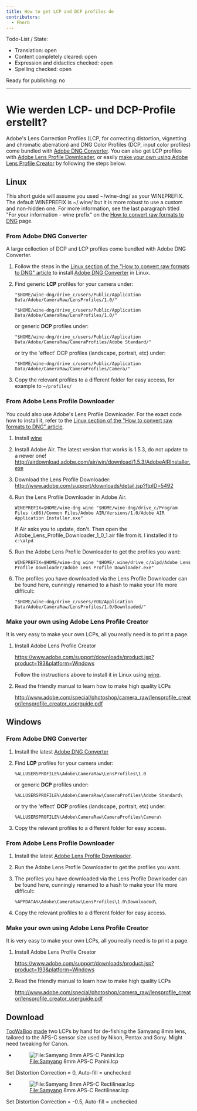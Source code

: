 ```yaml
---
title: How to get LCP and DCP profiles de
contributors:
  - Fherb
---
```


Todo-List / State:

- Translation: open
- Content completely cleared: open
- Expression and didactics checked: open
- Spelling checked: open

Ready for publishing: no

------------------------------------------------------------------------

# Wie werden LCP- und DCP-Profile erstellt?

Adobe's Lens Correction Profiles (LCP, for correcting distortion,
vignetting and chromatic aberration) and DNG Color Profiles (DCP, input
color profiles) come bundled with [Adobe DNG
Converter](http://www.adobe.com/support/downloads/product.jsp?product=106&platform=Windows).
You can also get LCP profiles with [Adobe Lens Profile
Downloader](http://www.adobe.com/products/photoshop/extend.displayTab2.html#resources),
or easily [make your own using Adobe Lens Profile
Creator](#Make_your_own_using_Adobe_Lens_Profile_Creator.md) by
following the steps below.

## Linux

This short guide will assume you used ~/wine-dng/ as your WINEPREFIX.
The default WINEPREFIX is ~/.wine/ but it is more robust to use a custom
and non-hidden one. For more information, see the last paragraph titled
"For your information - wine prefix" on the [How to convert raw formats
to DNG](How_to_convert_raw_formats_to_DNG.md) page.

### From Adobe DNG Converter

A large collection of DCP and LCP profiles come bundled with Adobe DNG
Converter.

1.  Follow the steps in the [Linux section of the "How to convert raw
    formats to DNG"
    article](How_to_convert_raw_formats_to_DNG#Linux.md) to
    install [Adobe DNG
    Converter](http://www.adobe.com/support/downloads/product.jsp?product=106&platform=Windows)
    in Linux.
2.  Find generic **LCP** profiles for your camera under:
      
        "$HOME/wine-dng/drive_c/users/Public/Application Data/Adobe/CameraRaw/LensProfiles/1.0/"

        "$HOME/wine-dng/drive_c/users/Public/Application Data/Adobe/CameraRaw/LensProfiles/1.0/"

    or generic **DCP** profiles under:

        "$HOME/wine-dng/drive_c/users/Public/Application Data/Adobe/CameraRaw/CameraProfiles/Adobe Standard/"

    or try the 'effect' DCP profiles (landscape, portrait, etc) under:

        "$HOME/wine-dng/drive_c/users/Public/Application Data/Adobe/CameraRaw/CameraProfiles/Camera/"
3.  Copy the relevant profiles to a different folder for easy access,
    for example to `~/profiles/`

### From Adobe Lens Profile Downloader

You could also use Adobe's Lens Profile Downloader. For the exact code
how to install it, refer to the [Linux section of the "How to convert
raw formats to DNG"
article](How_to_convert_raw_formats_to_DNG#Linux.md).

1.  Install [wine](http://www.winehq.org/)
2.  Install Adobe Air. The latest version that works is 1.5.3, do not
    update to a newer one!
    <http://airdownload.adobe.com/air/win/download/1.5.3/AdobeAIRInstaller.exe>
3.  Download the Lens Profile Downloader:
    <http://www.adobe.com/support/downloads/detail.jsp?ftpID=5492>
4.  Run the Lens Profile Downloader in Adobe Air.
      
        WINEPREFIX=$HOME/wine-dng wine "$HOME/wine-dng/drive_c/Program Files (x86)/Common Files/Adobe AIR/Versions/1.0/Adobe AIR Application Installer.exe"

    If Air asks you to update, don't. Then open the
    Adobe_Lens_Profile_Downloader_1_0_1.air file from it. I installed it
    to `c:\alpd`
5.  Run the Adobe Lens Profile Downloader to get the profiles you want:
      
        WINEPREFIX=$HOME/wine-dng wine "$HOME/.wine/drive_c/alpd/Adobe Lens Profile Downloader/Adobe Lens Profile Downloader.exe"
6.  The profiles you have downloaded via the Lens Profile Downloader can
    be found here, cunningly renamed to a hash to make your life more
    difficult:
      
        "$HOME/wine-dng/drive_c/users/YOU/Application Data/Adobe/CameraRaw/LensProfiles/1.0/Downloaded/"

### Make your own using Adobe Lens Profile Creator

It is very easy to make your own LCPs, all you really need is to print a
page.

1.  Install Adobe Lens Profile Creator
      
    <https://www.adobe.com/support/downloads/product.jsp?product=193&platform=Windows>

    Follow the instructions above to install it in Linux using
    [wine](http://www.winehq.org/).
2.  Read the friendly manual to learn how to make high quality LCPs
      
    <http://www.adobe.com/special/photoshop/camera_raw/lensprofile_creator/lensprofile_creator_userguide.pdf>

## Windows

### From Adobe DNG Converter

1.  Install the latest [Adobe DNG
    Converter](http://www.adobe.com/support/downloads/product.jsp?product=106&platform=Windows)
2.  Find **LCP** profiles for your camera under:
      
    `%ALLUSERSPROFILE%\Adobe\CameraRaw\LensProfiles\1.0`

    or generic **DCP** profiles under:

    `%ALLUSERSPROFILE%\Adobe\CameraRaw\CameraProfiles\Adobe Standard\`

    or try the 'effect' **DCP** profiles (landscape, portrait, etc)
    under:

    `%ALLUSERSPROFILE%\Adobe\CameraRaw\CameraProfiles\Camera\`
3.  Copy the relevant profiles to a different folder for easy access.

### From Adobe Lens Profile Downloader

1.  Install the latest [Adobe Lens Profile
    Downloader](http://www.adobe.com/support/downloads/detail.jsp?ftpID=5492).
2.  Run the Adobe Lens Profile Downloader to get the profiles you want.
3.  The profiles you have downloaded via the Lens Profile Downloader can
    be found here, cunningly renamed to a hash to make your life more
    difficult:
      
    `%APPDATA%\Adobe\CameraRaw\LensProfiles\1.0\Downloaded\`
4.  Copy the relevant profiles to a different folder for easy access.

### Make your own using Adobe Lens Profile Creator

It is very easy to make your own LCPs, all you really need is to print a
page.

1.  Install Adobe Lens Profile Creator
      
    <https://www.adobe.com/support/downloads/product.jsp?product=193&platform=Windows>
2.  Read the friendly manual to learn how to make high quality LCPs
      
    <http://www.adobe.com/special/photoshop/camera_raw/lensprofile_creator/lensprofile_creator_userguide.pdf>

## Download

[TooWaBoo](https://discuss.pixls.us/users/toowaboo)
[made](http://rawtherapee.com/oldforum/viewtopic.php?p=44462#p44462) two
LCPs by hand for de-fishing the Samyang 8mm lens, tailored to the APS-C
sensor size used by Nikon, Pentax and Sony. Might need tweaking for
Canon.

- <figure>
  <img src="/images/Samyang_8mm_APS-C_Panini.lcp"
  title="File:Samyang 8mm APS-C Panini.lcp" />
  <figcaption><a href="File:Samyang">File:Samyang</a> 8mm APS-C
  Panini.lcp</figcaption>
  </figure>

  
Set Distortion Correction = 0, Auto-fill = unchecked

- <figure>
  <img src="/images/Samyang_8mm_APS-C_Rectilinear.lcp"
  title="File:Samyang 8mm APS-C Rectilinear.lcp" />
  <figcaption><a href="File:Samyang">File:Samyang</a> 8mm APS-C
  Rectilinear.lcp</figcaption>
  </figure>

  
Set Distortion Correction = -0.5, Auto-fill = unchecked
